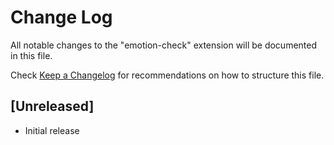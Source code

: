 # Change Log

All notable changes to the "emotion-check" extension will be documented in this file.

Check [Keep a Changelog](http://keepachangelog.com/) for recommendations on how to structure this file.

## [Unreleased]

- Initial release